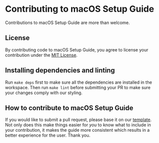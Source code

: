 # Contributing to macOS Setup Guide

Contributions to macOS Setup Guide are more than welcome.

## License

By contributing code to macOS Setup Guide, you agree to license your
contribution under the [MIT License](../LICENSE).

## Installing dependencies and linting

Run `make deps` first to make sure all the dependencies are installed in the workspace. Then run `make lint` before submitting your PR to make sure your changes comply
with our styling.

## How to contribute to macOS Setup Guide

If you would like to submit a pull request, please base it on our
[template](CONTRIBUTION_TEMPLATE.md). Not only does this make things easier for
_you_ to know what to include in your contribution, it makes the guide more
consistent which results in a better experience for the user. Thank you.
